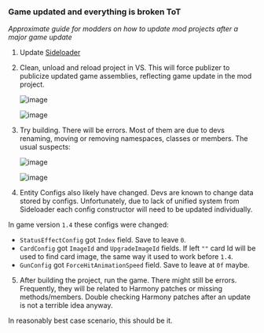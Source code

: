 ### Game updated and everything is broken ToT
*Approximate guide for modders on how to update mod projects after a major game update*


1. Update [Sideloader](https://github.com/Neoshrimp/LBoL-Entity-Sideloader/blob/master/src/LBoL-Entity-Sideloader/LBoL-Entity-Sideloader.zip)
1. Clean, unload and reload project in VS. This will force publizer to publicize updated game assemblies, reflecting game update in the mod project.
   
   ![image](https://github.com/Neoshrimp/LBoL-Entity-Sideloader/assets/89428565/d2acba25-da84-47b7-9463-2b6a7a0e7d79)

   ![image](https://github.com/Neoshrimp/LBoL-Entity-Sideloader/assets/89428565/49ac4c6b-e031-4a37-be9a-3cc4ecc9e36f)


3. Try building. There will be errors. Most of them are due to devs renaming, moving or removing namespaces, classes or members.
   The usual suspects:
    
   ![image](https://github.com/Neoshrimp/LBoL-Entity-Sideloader/assets/89428565/27dee4ed-ae61-4f2f-9a7c-18727eca8674)

   ![image](https://github.com/Neoshrimp/LBoL-Entity-Sideloader/assets/89428565/7b1a0313-6675-4a2b-9193-f31ade89cf31)

1. Entity Configs also likely have changed. Devs are known to change data stored by configs. Unfortunately, due to lack of unified system from Sideloader each config constructor will need to be updated individually. 

In game version `1.4` these configs were changed:

- `StatusEffectConfig` got `Index` field. Save to leave `0`.
- `CardConfig` got `ImageId` and `UpgradeImageId` fields. If left `""` card Id will be used to find card image, the same way it used to work before `1.4`.
- `GunConfig` got `ForceHitAnimationSpeed` field. Save to leave at `0f` maybe.


5. After building the project, run the game. There might still be errors. Frequently, they will be related to Harmony patches or missing methods/members. Double checking Harmony patches after an update is not a terrible idea anyway.


In reasonably best case scenario, this should be it.
